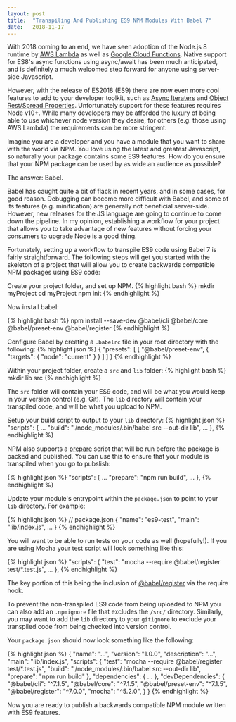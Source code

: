 ```yaml
---
layout: post
title:  "Transpiling And Publishing ES9 NPM Modules With Babel 7"
date:   2018-11-17
---
```


<span class="dropcap">W</span>ith 2018 coming to an end, we have seen adoption of the Node.js 8 runtime by [AWS Lambda][aws-lambda] as well as [Google Cloud Functions][google_cloud_functions]. Native support for ES8's async functions using async/await has been much anticipated, and is definitely a much welcomed step forward for anyone using server-side Javascript.

However, with the release of ES2018 (ES9) there are now even more cool features to add to your developer toolkit, such as [Async Iteraters][async-iterators] and [Object Rest/Spread Properties][rest-elements]. Unfortunately support for these features requires Node v10+. While many developers may be afforded the luxury of being able to use whichever node version they desire, for others (e.g. those using AWS Lambda) the requirements can be more stringent.

Imagine you are a developer and you have a module that you want to share with the world via NPM. You love using the latest and greatest Javascript, so naturally your package contains some ES9 features. How do you ensure that your NPM package can be used by as wide an audience as possible?

The answer: Babel.

Babel has caught quite a bit of flack in recent years, and in some cases, for good reason. Debugging can become more difficult with Babel, and some of its features (e.g. minification) are generally not beneficial server-side. However, new releases for the JS language are going to continue to come down the pipeline. In my opinion, establishing a workflow for your project that allows you to take advantage of new features without forcing your consumers to upgrade Node is a good thing.

Fortunately, setting up a workflow to transpile ES9 code using Babel 7 is fairly straightforward. The following steps will get you started with the skeleton of a project that will allow you to create backwards compatible NPM packages using ES9 code:

Create your project folder, and set up NPM. 
{% highlight bash %}
mkdir myProject
cd myProject
npm init
{% endhighlight %}


Now install babel:

{% highlight bash %}
npm install --save-dev @babel/cli @babel/core @babel/preset-env @babel/register
{% endhighlight %}

Configure Babel by creating a `.babelrc` file in your root directory with the following:
{% highlight json %}
{
  "presets": [
    [
      "@babel/preset-env", {
        "targets": {
          "node": "current"
        }
      }
    ]
  ]
}
{% endhighlight %}

Within your project folder, create a `src` and `lib` folder:
{% highlight bash %}
mkdir lib src
{% endhighlight %}

The `src` folder will contain your ES9 code, and will be what you would keep in your version control (e.g. Git). The `lib` directory will contain your transpiled code, and will be what you upload to NPM.

Setup your build script to output to your `lib` directory:
{% highlight json %}
"scripts": {
    ...
    "build": "./node_modules/.bin/babel src --out-dir lib",
    ...
  },
{% endhighlight %}

NPM also supports a [prepare][npm-prepare] script that will be run before the package is packed and published. You can use this to ensure that your module is transpiled when you go to pubslish:

{% highlight json %}
"scripts": {
    ...
    "prepare": "npm run build",
    ...
  },
{% endhighlight %}

Update your module's entrypoint within the `package.json` to point to your `lib` directory. For example:

{% highlight json %}
// package.json
{
  "name": "es9-test",
  "main": "lib/index.js",
  ...
}
{% endhighlight %}

You will want to be able to run tests on your code as well (hopefully!). If you are using Mocha your test script will look something like this:

{% highlight json %}
"scripts": {
    "test": "mocha --require @babel/register test/*.test.js",
    ...
  },
{% endhighlight %}

The key portion of this being the inclusion of [@babel/register][babel-register] via the require hook.

To prevent the non-transpiled ES9 code from being uploaded to NPM you can also add an `.npmignore` file that excludes the `/src/` directory. Similarly, you may want to add the `lib` directory to your `gitignore` to exclude your transpiled code from being checked into version control.

Your `package.json` should now look something like the following:


{% highlight json %}
{
  "name": "...",
  "version": "1.0.0",
  "description": "...",
  "main": "lib/index.js",
  "scripts": {
    "test": "mocha --require @babel/register test/*.test.js",
    "build": "./node_modules/.bin/babel src --out-dir lib",
    "prepare": "npm run build"
  },
  "dependencies": {
   ...
  },
  "devDependencies": {
    "@babel/cli": "^7.1.5",
    "@babel/core": "^7.1.5",
    "@babel/preset-env": "^7.1.5",
    "@babel/register": "^7.0.0",
    "mocha": "^5.2.0",
  }
}
{% endhighlight %}

Now you are ready to publish a backwards compatible NPM module written with ES9 features.

[jekyll-gh]: https://github.com/mojombo/jekyll
[jekyll]:    http://jekyllrb.com
[google_cloud_functions]: https://cloud.google.com/functions/docs/concepts/nodejs-8-runtime
[aws-lambda]: https://aws.amazon.com/blogs/compute/node-js-8-10-runtime-now-available-in-aws-lambda/
[async-iterators]: https://github.com/tc39/proposal-async-iteration
[rest-elements]: https://github.com/tc39/proposal-object-rest-spread
[babel-register]: https://babeljs.io/docs/en/babel-register
[npm-prepare]: https://docs.npmjs.com/misc/scripts
